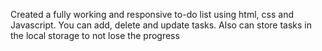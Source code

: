 Created a fully working and responsive to-do list using html, css and Javascript.
You can add, delete and update tasks. 
Also can store tasks in the local storage to not lose the progress
